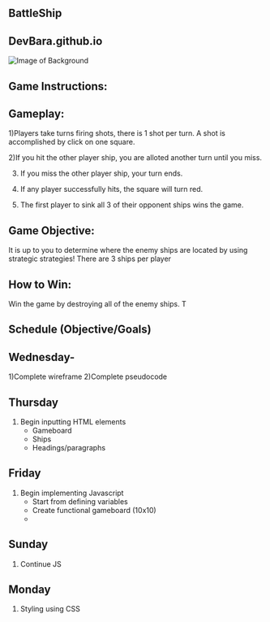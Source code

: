 ## BattleShip

## DevBara.github.io


![Image of Background](https://i.pinimg.com/originals/3a/98/db/3a98dbcdfc886e10506ff40a7878d39d.jpg)
## Game Instructions:

## Gameplay:
1)Players take turns firing shots, there is 1 shot per turn. A shot is accomplished by click on one square.

2)If you hit the other player ship, you are alloted another turn until you miss.

3) If you miss the other player ship, your turn ends. 

4) If any player successfully hits, the square will turn red.

5) The first player to sink all 3 of their opponent ships wins the game.

## Game Objective:
It is up to you to determine where the enemy ships are located by using strategic strategies!
There are 3 ships per player

## How to Win:
 Win the game by destroying all of the enemy ships. T

## Schedule (Objective/Goals)
## Wednesday- 
1)Complete wireframe 
2)Complete pseudocode
## Thursday
1) Begin inputting HTML elements
    - Gameboard
    - Ships
    - Headings/paragraphs
## Friday
1) Begin implementing Javascript
    - Start from defining variables
    - Create functional gameboard (10x10)
    -
## Sunday
1) Continue JS

## Monday
1) Styling using CSS
